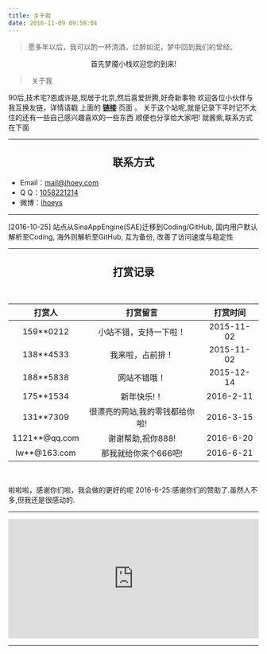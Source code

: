 ```yaml
---
title: 关于我
date: 2016-11-09 09:58:04
---
```


<blockquote class="blockquote-center">愿多年以后，我可以酌一杯清酒，烂醉如泥，梦中回到我们的曾经。</blockquote>

<center>首先梦魇小栈欢迎您的到来!</center>

> <p style="text-indent: .5em; margin-bottom: 10px;">关于我</p>

90后,技术宅?恩或许是,现居于北京,然后喜爱折腾,好奇新事物
欢迎各位小伙伴与我互换友链，详情请戳 上面的 <a href="/links"><b>链接</b></a> 页面 。
关于这个站呢,就是记录下平时记不太住的还有一些自己感兴趣喜欢的一些东西
顺便也分享给大家吧!
就酱紫,联系方式在下面

***

<center> <h2>联系方式</h2> </center>

- Email：<a href="https://mail.qq.com/cgi-bin/qm_share?t=qm_mailme&email=mail@ihoey.com">mail@ihoey.com</a>
- Q  Q：<a href="http://wpa.qq.com/msgrd?v=3&uin=1058221214&site=qq&menu=yes">1058221214</a>
- 微博：<a href="http://weibo.com/hy951121">ihoeys</a>

***

[2016-10-25] 站点从SinaAppEngine(SAE)迁移到Coding/GitHub, 国内用户默认解析至Coding, 海外则解析至GitHub, 互为备份, 改善了访问速度与稳定性

***

<center> <h2>打赏记录</h2> </center><br>

|打赏人|打赏留言|打赏时间|
|:--:|:--:|:--:|
|159**0212|小站不错，支持一下啦！|2015-11-02|
|138**4533|我来啦，占前排！|2015-11-02|
|188**5838|网站不错哦！|2015-12-14|
|175**1534|新年快乐!！|2016-2-11|
|131**7309|很漂亮的网站,我的零钱都给你啦!|2016-3-15|
|1121**@qq.com|谢谢帮助,祝你888!|2016-6-20|
|lw**@163.com|那我就给你来个666吧!|2016-6-21|

<br>

啦啦啦，感谢你们啦，我会做的更好的呢
2016-6-25:感谢你们的赞助了.虽然人不多,但我还是很感动的.


***

<iframe src="https://ihoey.github.io/Playing-reward/" style="overflow-x:hidden;overflow-y:hidden; border:0xp none #fff; min-height:240px; width:100%;"  frameborder="0" scrolling="no"></iframe>

***
